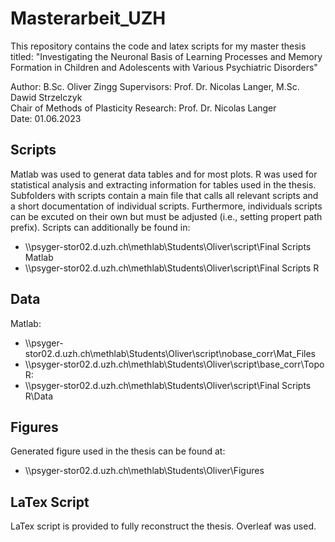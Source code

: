 # Masterarbeit_UZH
This repository contains the code and latex scripts for my master thesis titled: "Investigating the Neuronal Basis of Learning Processes and Memory Formation in Children and Adolescents with Various Psychiatric Disorders"

Author: B.Sc. Oliver Zingg
Supervisors: Prof. Dr. Nicolas Langer, M.Sc. Dawid Strzelczyk <br /> 
Chair of Methods of Plasticity Research: Prof. Dr. Nicolas Langer <br /> 
Date: 01.06.2023

## Scripts
Matlab was used to generat data tables and for most plots. 
R was used for statistical analysis and extracting information for tables used in the thesis.
Subfolders with scripts contain a main file that calls all relevant scripts and a short documentation of individual scripts. Furthermore, individuals scripts can be excuted on their own but must be adjusted (i.e., setting propert path prefix). 
Scripts can additionally be found in:
- \\\\psyger-stor02.d.uzh.ch\methlab\Students\Oliver\script\Final Scripts Matlab
- \\\\psyger-stor02.d.uzh.ch\methlab\Students\Oliver\script\Final Scripts R

## Data
Matlab:
- \\\\psyger-stor02.d.uzh.ch\methlab\Students\Oliver\script\nobase_corr\Mat_Files
- \\\\psyger-stor02.d.uzh.ch\methlab\Students\Oliver\script\base_corr\Topo
R: 
- \\\\psyger-stor02.d.uzh.ch\methlab\Students\Oliver\script\Final Scripts R\Data

## Figures
Generated figure used in the thesis can be found at:
- \\\\psyger-stor02.d.uzh.ch\methlab\Students\Oliver\Figures

## LaTex Script
LaTex script is provided to fully reconstruct the thesis. Overleaf was used. 

